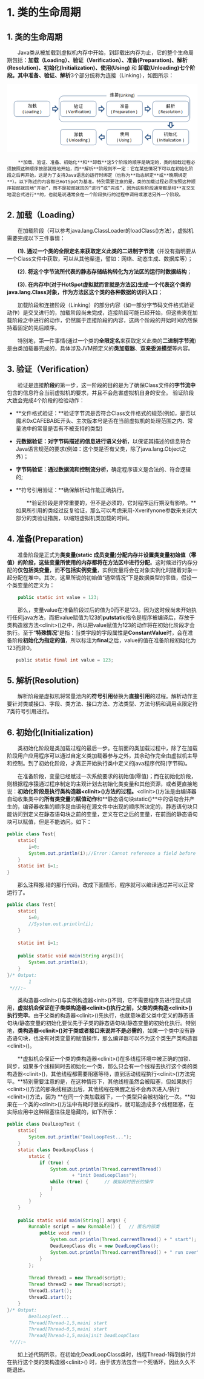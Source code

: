 # 1. 类的生命周期

## 1. 类的生命周期

　　Java类从被加载到虚拟机内存中开始，到卸载出内存为止，它的整个生命周期包括：**加载（Loading）、验证（Verification）、准备\(Preparation\)、解析\(Resolution\)、初始化\(Initialization\)、使用\(Using\)** 和 **卸载\(Unloading\)**七个阶段。其中**准备、验证、解析**3个部分统称为连接（Linking），如图所示：

![&#x751F;&#x547D;&#x5468;&#x671F;](../../.gitbook/assets/image%20%28117%29.png)

        **加载、验证、准备、初始化**和**卸载**这5个阶段的顺序是确定的，类的加载过程必须按照这种顺序按部就班地开始，而**解析**阶段则不一定：它在某些情况下可以在初始化阶段之后再开始，这是为了支持Java语言的运行时绑定（也称为**动态绑定**或**晚期绑定**）。以下陈述的内容都已HotSpot为基准。特别需要注意的是，类的加载过程必须按照这种顺序按部就班地“开始”，而不是按部就班的“进行”或“完成”，因为这些阶段通常都是相**互交叉地混合式进行**的，也就是说通常会在一个阶段执行的过程中调用或激活另外一个阶段。

## 2. 加载（Loading）

　　在加载阶段（可以参考java.lang.ClassLoader的loadClass\(\)方法），虚拟机需要完成以下三件事情：

　　**\(1\). 通过一个类的全限定名来获取定义此类的二进制字节流**（并没有指明要从一个Class文件中获取，可以从其他渠道，譬如：网络、动态生成、数据库等）；

　　**\(2\). 将这个字节流所代表的静态存储结构转化为方法区的运行时数据结构**；

　　**\(3\). 在内存中\(对于HotSpot虚拟就而言就是方法区\)生成一个代表这个类的java.lang.Class对象，作为方法区这个类的各种数据的访问入口**；

　　加载阶段和连接阶段（Linking）的部分内容（如一部分字节码文件格式验证动作）是交叉进行的，加载阶段尚未完成，连接阶段可能已经开始，但这些夹在加载阶段之中进行的动作，仍然属于连接阶段的内容，这两个阶段的开始时间仍然保持着固定的先后顺序。

　　特别地，第一件事情\(通过一个类的**全限定名**来获取定义此类的**二进制字节流**\)是由类加载器完成的，具体涉及JVM预定义的**类加载器**、**双亲委派模型**等内容。

## 3. 验证（Verification）

　　验证是连接**阶段**的第一步，这一阶段的目的是为了确保Class文件的**字节流中**包含的信息符合当前虚拟机的要求，并且不会危害虚拟机自身的安全。 验证阶段大致会完成4个阶段的检验动作：

* **文件格式验证：**验证字节流是否符合Class文件格式的规范\(例如，是否以魔术0xCAFEBABE开头、主次版本号是否在当前虚拟机的处理范围之内、常量池中的常量是否有不被支持的类型\)
* **元数据验证：**对字节码描述的信息进行**语义分析**，以保证其描述的信息符合Java语言规范的要求\(例如：这个类是否有父类，除了java.lang.Object之外\)；
* **字节码验证：**通过**数据流和控制流分析**，确定程序语义是合法的、符合逻辑的;
* **符号引用验证：**确保解析动作能正确执行。

  　　**验证阶段是非常重要的，但不是必须的，它对程序运行期没有影响。**如果所引用的类经过反复验证，那么可以考虑采用-Xverifynone参数来关闭大部分的类验证措施，以缩短虚拟机类加载的时间。

## 4. 准备\(Preparation\)

　　准备阶段是正式为**类变量\(static 成员变量\)**分配**内存**并**设置类变量初始值（零值）**的阶段，这些变量所使用的**内存都将在方法区中进行分配**。这时候进行内存分配的**仅包括类变量**，而**不包括实例变量**，实例变量将会在对象实例化时随着对象一起分配在堆中。其次，这里所说的初始值“通常情况”下是数据类型的零值，假设一个类变量的定义为：

```java
    public static int value = 123;
```

　　那么，变量value在准备阶段过后的值为0而不是123。因为这时候尚未开始执行任何java方法，而把value赋值为123的**putstatic**指令是程序被编译后，存放于类构造器方法&lt;clinit&gt;\(\)之中，所以把value赋值为123的动作将在初始化阶段才会执行。至于“**特殊情况**”是指：当类字段的字段属性是**ConstantValue**时，会在准备阶段**初始化为指定的值**，所以标注为**final**之后，value的值在准备阶段初始化为123而非0。

```java
　　public static final int value = 123;
```

## 5. 解析\(Resolution\)

　　解析阶段是虚拟机将常量池内的**符号引用**替换为**直接引用**的过程。解析动作主要针对类或接口、字段、类方法、接口方法、方法类型、方法句柄和调用点限定符7类符号引用进行。

## 6. 初始化\(Initialization\)

　　类初始化阶段是类加载过程的最后一步。在前面的类加载过程中，除了在加载阶段用户应用程序可以通过自定义类加载器参与之外，其余动作完全由虚拟机主导和控制。到了初始化阶段，才真正开始执行类中定义的java程序代码\(字节码\)。

　　在准备阶段，变量已经赋过一次系统要求的初始值\(零值\)；而在初始化阶段，则根据程序猿通过程序制定的主观计划去初始化类变量和其他资源，或者更直接地说：**初始化阶段是执行类构造器&lt;clinit&gt;\(\)方法的过程。**&lt;clinit&gt;\(\)方法是由编译器自动收集类中的**所有类变量**的**赋值动作**和**静态语句块static{}**中的语句合并产生的，编译器收集的顺序是由语句在源文件中出现的顺序所决定的，静态语句块只能访问到定义在静态语句块之前的变量，定义在它之后的变量，在前面的静态语句块可以赋值，但是不能访问。如下：

```java
public class Test{
    static{
        i=0;
        System.out.println(i);//Error：Cannot reference a field before it is defined（非法向前应用）
    }
    static int i=1;
}
```

　　那么注释报.错的那行代码，改成下面情形，程序就可以编译通过并可以正常运行了。

```java
public class Test{
    static{
        i=0;
        //System.out.println(i);
    }

    static int i=1;

    public static void main(String args[]){
        System.out.println(i);
    }
}/* Output: 
        1
 *///:~
```

　　类构造器&lt;clinit&gt;\(\)与实例构造器&lt;init&gt;\(\)不同，它不需要程序员进行显式调用，**虚拟机会保证在子类类构造器&lt;clinit&gt;\(\)执行之前，父类的类构造&lt;clinit&gt;\(\)执行完毕**。由于父类的构造器&lt;clinit&gt;\(\)先执行，也就意味着父类中定义的静态语句块/静态变量的初始化要优先于子类的静态语句块/静态变量的初始化执行。特别地，**类构造器&lt;clinit&gt;\(\)对于类或者接口来说并不是必需的**，如果一个类中没有静态语句块，也没有对类变量的赋值操作，那么编译器可以不为这个类生产类构造器&lt;clinit&gt;\(\)。

　　**虚拟机会保证一个类的类构造器&lt;clinit&gt;\(\)在多线程环境中被正确的加锁、同步，如果多个线程同时去初始化一个类，那么只会有一个线程去执行这个类的类构造器&lt;clinit&gt;\(\)，其他线程都需要阻塞等待，直到活动线程执行&lt;clinit&gt;\(\)方法完毕。**特别需要注意的是，在这种情形下，其他线程虽然会被阻塞，但如果执行&lt;clinit&gt;\(\)方法的那条线程退出后，其他线程在唤醒之后不会再次进入/执行&lt;clinit&gt;\(\)方法，因为 **在同一个类加载器下，一个类型只会被初始化一次。**如果在一个类的&lt;clinit&gt;\(\)方法中有耗时很长的操作，就可能造成多个线程阻塞，在实际应用中这种阻塞往往是隐藏的，如下所示：

```java
public class DealLoopTest {
    static{
        System.out.println("DealLoopTest...");
    }
    static class DeadLoopClass {
        static {
            if (true) {
                System.out.println(Thread.currentThread()
                        + "init DeadLoopClass");
                while (true) {      // 模拟耗时很长的操作
                }
            }
        }
    }

    public static void main(String[] args) {
        Runnable script = new Runnable() {   // 匿名内部类
            public void run() {
                System.out.println(Thread.currentThread() + " start");
                DeadLoopClass dlc = new DeadLoopClass();
                System.out.println(Thread.currentThread() + " run over");
            }
        };

        Thread thread1 = new Thread(script);
        Thread thread2 = new Thread(script);
        thread1.start();
        thread2.start();
    }
}/* Output: 
        DealLoopTest...
        Thread[Thread-1,5,main] start
        Thread[Thread-0,5,main] start
        Thread[Thread-1,5,main]init DeadLoopClass
 *///:~
```

　　如上述代码所示，在初始化DeadLoopClass类时，线程Thread-1得到执行并在执行这个类的类构造器&lt;clinit&gt;\(\) 时，由于该方法包含一个死循环，因此久久不能退出。

